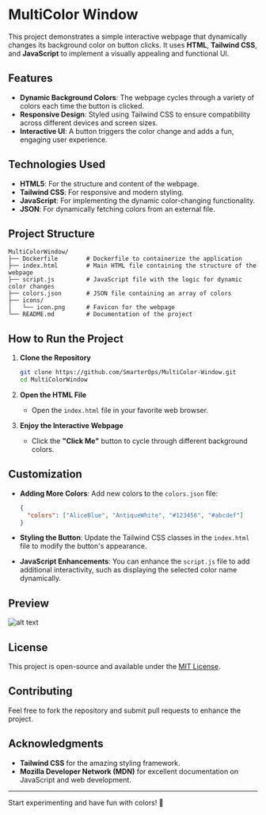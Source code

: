 # MultiColor Window

This project demonstrates a simple interactive webpage that dynamically changes its background color on button clicks. It uses **HTML**, **Tailwind CSS**, and **JavaScript** to implement a visually appealing and functional UI.

## Features

- **Dynamic Background Colors**: The webpage cycles through a variety of colors each time the button is clicked.
- **Responsive Design**: Styled using Tailwind CSS to ensure compatibility across different devices and screen sizes.
- **Interactive UI**: A button triggers the color change and adds a fun, engaging user experience.

## Technologies Used

- **HTML5**: For the structure and content of the webpage.
- **Tailwind CSS**: For responsive and modern styling.
- **JavaScript**: For implementing the dynamic color-changing functionality.
- **JSON**: For dynamically fetching colors from an external file.

## Project Structure

```
MultiColorWindow/
├── Dockerfile        # Dockerfile to containerize the application
├── index.html        # Main HTML file containing the structure of the webpage
├── script.js         # JavaScript file with the logic for dynamic color changes
├── colors.json       # JSON file containing an array of colors
├── icons/
│   └── icon.png      # Favicon for the webpage
└── README.md         # Documentation of the project
```

## How to Run the Project

1. **Clone the Repository**

   ```bash
   git clone https://github.com/SmarterOps/MultiColor-Window.git
   cd MultiColorWindow
   ```

2. **Open the HTML File**

   - Open the `index.html` file in your favorite web browser.

3. **Enjoy the Interactive Webpage**
   - Click the **"Click Me"** button to cycle through different background colors.

## Customization

- **Adding More Colors**:
  Add new colors to the `colors.json` file:

  ```json
  {
    "colors": ["AliceBlue", "AntiqueWhite", "#123456", "#abcdef"]
  }
  ```

- **Styling the Button**:
  Update the Tailwind CSS classes in the `index.html` file to modify the button's appearance.

- **JavaScript Enhancements**:
  You can enhance the `script.js` file to add additional interactivity, such as displaying the selected color name dynamically.

## Preview

![alt text](preview.png)

## License

This project is open-source and available under the [MIT License](MultiColor-Window/LICENSE).

## Contributing

Feel free to fork the repository and submit pull requests to enhance the project.

## Acknowledgments

- **Tailwind CSS** for the amazing styling framework.
- **Mozilla Developer Network (MDN)** for excellent documentation on JavaScript and web development.

---

Start experimenting and have fun with colors! 🌈
